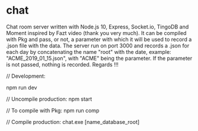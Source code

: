 # chat
Chat room server written with Node.js 10, Express, Socket.io, TingoDB and Moment inspired by Fazt video (thank you very much). It can be compiled with Pkg and pass, or not, a parameter with which it will be used to record a .json file with the data. The server run on port 3000 and records a .json for each day by concatenating the name "root" with the date, example: "ACME_2019_01_15.json", with "ACME" being the parameter. If the parameter is not passed, nothing is recorded. Regards !!!

<p>
// Development:
</p>
npm run dev

// Uncompile production:
npm start

// To compile with Pkg:
npm run comp

// Compile production:
chat.exe [name_database_root]
